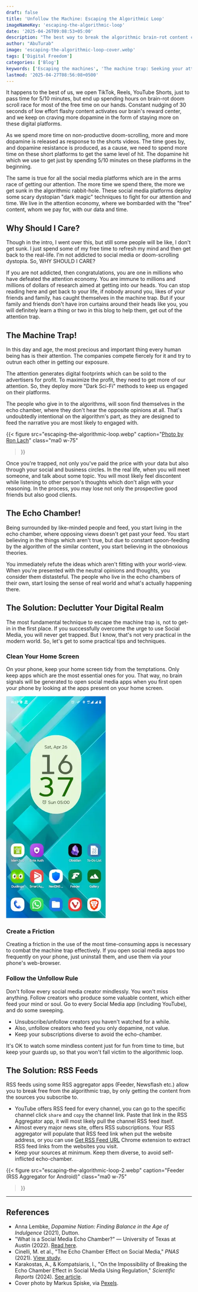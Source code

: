 ```yaml
---
draft: false
title: 'Unfollow the Machine: Escaping the Algorithmic Loop'
imageNameKey: 'escaping-the-algorithmic-loop'
date: '2025-04-26T09:08:53+05:00'
description: "The best way to break the algorithmic brain-rot content chain is to create friction and to use RSS Feed to get only what you want (ideally from diverse sources), not what the algorithm wants you to feed. Social Media's algorithms just feed our preconceived ideas and thoughts, they don't encourage source diversity or fact check."
author: "AbuTurab"
image: 'escaping-the-algorithmic-loop-cover.webp'
tags: ['Digital Freedom']
categories: ['Blog']
keywords: ['Escaping the machines', 'The machine trap: Seeking your attention', 'Unfollow the machine: escaping the algorithmic loop', 'Use RSS to get back your online control', 'Fleeing the brain-rot online', 'how to de-clutter your digital life', 'stop spooning yourself with non-sense']
lastmod: '2025-04-27T08:56:08+0500'
---
```


It happens to the best of us, we open TikTok, Reels, YouTube Shorts, just to pass time for 5/10 minutes, but end up spending hours on brain-rot doom scroll race for most of the free time on our hands. Constant nudging of 30 seconds of low effort flashy content activates our brain's reward center, and we keep on craving more dopamine in the form of staying more on these digital platforms.

As we spend more time on non-productive doom-scrolling, more and more dopamine is released as response to the shorts videos. The time goes by, and dopamine resistance is produced, as a cause, we need to spend more time on these short platforms to get the same level of hit. The dopamine hit which we use to get just by spending 5/10 minutes on these platforms in the beginning.

The same is true for all the social media platforms which are in the arms race of getting our attention. The more time we spend there, the more we get sunk in the algorithmic rabbit-hole. These social media platforms deploy some scary dystopian "dark magic" techniques to fight for our attention and time. We live in the attention economy, where we bombarded with the "free" content, whom we pay for, with our data and time.

## Why Should I Care?

Though in the intro, I went over this, but still some people will be like, I don't get sunk. I just spend some of my free time to refresh my mind and then get back to the real-life. I'm not addicted to social media or doom-scrolling dystopia. So, WHY SHOULD I CARE?

If you are not addicted, then congratulations, you are one in millions who have defeated the attention economy. You are immune to millions and millions of dollars of research aimed at getting into our heads. You can stop reading here and get back to your life, if nobody around you, likes of your friends and family, has caught themselves in the machine trap. But if your family and friends don't have iron curtains around their heads like you, you will definitely learn a thing or two in this blog to help them, get out of the attention trap.

## The Machine Trap!

In this day and age, the most precious and important thing every human being has is their attention. The companies compete fiercely for it and try to outrun each other in getting our exposure.

The attention generates digital footprints which can be sold to the advertisers for profit. To maximize the profit, they need to get more of our attention. So, they deploy more "Dark Sci-Fi" methods to keep us engaged on their platforms.

The people who give in to the algorithms, will soon find themselves in the echo chamber, where they don't hear the opposite opinions at all. That's undoubtedly intentional on the algorithm's part, as they are designed to feed the narrative you are most likely to engaged with.

{{< figure
  src="escaping-the-algorithmic-loop.webp"
  caption="[Photo by Ron Lach](https://www.pexels.com/photo/woman-holding-pills-9761339/)"
  class="ma0 w-75"
>}}

Once you're trapped, not only you've paid the price with your data but also through your social and business circles. In the real life, when you will meet someone, and talk about some topic. You will most likely feel discontent while listening to other person's thoughts which don't align with your reasoning. In the process, you may lose not only the prospective good friends but also good clients.

## The Echo Chamber!

Being surrounded by like-minded people and feed, you start living in the echo chamber, where opposing views doesn't get past your feed. You start believing in the things which aren't true, but due to constant spoon-feeding by the algorithm of the similar content, you start believing in the obnoxious theories.

You immediately refute the ideas which aren't fitting with your world-view. When you're presented with the neutral opinions and thoughts, you consider them distasteful. The people who live in the echo chambers of their own, start losing the sense of real world and what's actually happening there.

## The Solution: Declutter Your Digital Realm

The most fundamental technique to escape the machine trap is, not to get-in in the first place. If you successfully overcome the urge to use Social Media, you will never get trapped. But I know, that's not very practical in the modern world. So, let's get to some practical tips and techniques.

### Clean Your Home Screen

On your phone, keep your home screen tidy from the temptations. Only keep apps which are the most essential ones for you. That way, no brain signals will be generated to open social media apps when you first open your phone by looking at the apps present on your home screen.

![](escaping-the-algorithmic-loop-1.webp)

### Create a Friction

Creating a friction in the use of the most time-consuming apps is necessary to combat the machine trap effectively. If you open social media apps too frequently on your phone, just uninstall them, and use them via your phone's web-browser.


### Follow the Unfollow Rule

Don't follow every social media creator mindlessly. You won't miss anything. Follow creators who produce some valuable content, which either feed your mind or soul. Go to every Social Media app (including YouTube), and do some sweeping.

- Unsubscribe/unfollow creators you haven't watched for a while.
- Also, unfollow creators who feed you only dopamine, not value.
- Keep your subscriptions diverse to avoid the echo-chamber.

It's OK to watch some mindless content just for fun from time to time, but keep your guards up, so that you won't fall victim to the algorithmic loop.

## The Solution: RSS Feeds

RSS feeds using some RSS aggregator apps (Feeder, Newsflash etc.) allow you to break free from the algorithmic trap, by only getting the content from the sources you subscribe to.

- YouTube offers RSS feed for every channel, you can go to the specific channel click `share` and `copy` the channel link. Paste that link in the RSS Aggregator app, it will most likely pull the channel RSS feed itself.
- Almost every major news site, offers RSS subscriptions. Your RSS aggregator will populate that RSS feed link when put the website address, or you can use [Get RSS Feed URL](https://chromewebstore.google.com/detail/get-rss-feed-url/kfghpdldaipanmkhfpdcjglncmilendn) Chrome extension to extract RSS feed links from the websites you visit.
- Keep your sources at minimum. Keep them diverse, to avoid self-inflicted echo-chamber.

{{< figure
  src="escaping-the-algorithmic-loop-2.webp"
  caption="Feeder (RSS Aggregator for Android)"
  class="ma0 w-75"
>}}

---
## References

- Anna Lembke, _Dopamine Nation: Finding Balance in the Age of Indulgence_ (2021), Dutton.
- "What is a Social Media Echo Chamber?" — University of Texas at Austin (2022). [Read here](https://advertising.utexas.edu/news/what-social-media-echo-chamber).
- Cinelli, M. et al., "The Echo Chamber Effect on Social Media," _PNAS_ (2021). [View study](https://doi.org/10.1073/pnas.2023301118).
- Karakostas, A., & Kompatsiaris, I., "On the Impossibility of Breaking the Echo Chamber Effect in Social Media Using Regulation," _Scientific Reports_ (2024). [See article](https://www.nature.com/articles/s41598-023-50850-6#citeas).
- Cover photo by Markus Spiske, via [Pexels](https://www.pexels.com/photo/display-coding-programming-development-1921326/).

